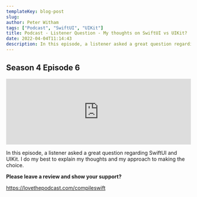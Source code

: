 ```yaml
---
templateKey: blog-post
slug: 
author: Peter Witham
tags: ["Podcast", "SwiftUI", "UIKit"]
title: Podcast - Listener Question - My thoughts on SwiftUI vs UIKit?
date: 2022-04-04T11:14:43
description: In this episode, a listener asked a great question regarding SwiftUI and UIKit. I do my best to explain my thoughts and my approach to making the choice.
---
```


## Season 4 Episode 6

<iframe width="100%" height="180" frameborder="no" scrolling="no" seamless src="https://share.transistor.fm/e/9a08a7c1/dark"></iframe>

In this episode, a listener asked a great question regarding SwiftUI and UIKit. I do my best to explain my thoughts and my approach to making the choice.

**Please leave a review and show your support?**

https://lovethepodcast.com/compileswift